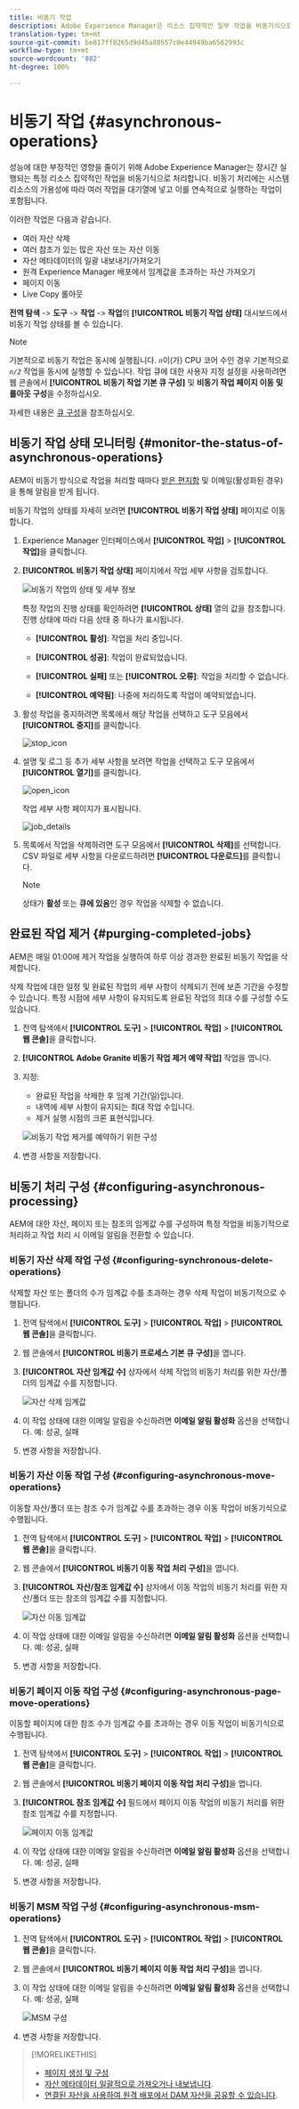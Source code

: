 ```yaml
---
title: 비동기 작업
description: Adobe Experience Manager은 리소스 집약적인 일부 작업을 비동기식으로 완료하여 성능을 최적화합니다.
translation-type: tm+mt
source-git-commit: be817ff8265d9d45a80557c0e44949ba6562993c
workflow-type: tm+mt
source-wordcount: '882'
ht-degree: 100%

---
```



# 비동기 작업 {#asynchronous-operations}

성능에 대한 부정적인 영향을 줄이기 위해 Adobe Experience Manager는 장시간 실행되는 특정 리소스 집약적인 작업을 비동기식으로 처리합니다. 비동기 처리에는 시스템 리소스의 가용성에 따라 여러 작업을 대기열에 넣고 이를 연속적으로 실행하는 작업이 포함됩니다.

이러한 작업은 다음과 같습니다.

* 여러 자산 삭제
* 여러 참조가 있는 많은 자산 또는 자산 이동
* 자산 메타데이터의 일괄 내보내기/가져오기
* 원격 Experience Manager 배포에서 임계값을 초과하는 자산 가져오기
* 페이지 이동
* Live Copy 롤아웃

**전역 탐색** -> **도구** -> **작업** -> **작업**&#x200B;의 **[!UICONTROL 비동기 작업 상태]** 대시보드에서 비동기 작업 상태를 볼 수 있습니다.

>[!NOTE]
>
>기본적으로 비동기 작업은 동시에 실행됩니다. *`n`*&#x200B;이(가) CPU 코어 수인 경우 기본적으로 *`n/2`* 작업을 동시에 실행할 수 있습니다. 작업 큐에 대한 사용자 지정 설정을 사용하려면 웹 콘솔에서 **[!UICONTROL 비동기 작업 기본 큐 구성]** 및 **비동기 작업 페이지 이동 및 롤아웃 구성**&#x200B;을 수정하십시오.
>
>자세한 내용은 [큐 구성](https://sling.apache.org/documentation/bundles/apache-sling-eventing-and-job-handling.html#queue-configurations)을 참조하십시오.

## 비동기 작업 상태 모니터링 {#monitor-the-status-of-asynchronous-operations}

AEM이 비동기 방식으로 작업을 처리할 때마다 [받은 편지함](/help/sites-cloud/authoring/getting-started/inbox.md) 및 이메일(활성화된 경우)을 통해 알림을 받게 됩니다.

비동기 작업의 상태를 자세히 보려면 **[!UICONTROL 비동기 작업 상태]** 페이지로 이동합니다.

1. Experience Manager 인터페이스에서 **[!UICONTROL 작업]** > **[!UICONTROL 작업]**&#x200B;을 클릭합니다.

1. **[!UICONTROL 비동기 작업 상태]** 페이지에서 작업 세부 사항을 검토합니다.

   ![비동기 작업의 상태 및 세부 정보](assets/async-operation-status.png)

   특정 작업의 진행 상태를 확인하려면 **[!UICONTROL 상태]** 열의 값을 참조합니다. 진행 상태에 따라 다음 상태 중 하나가 표시됩니다.

   * **[!UICONTROL 활성]**: 작업을 처리 중입니다.

   * **[!UICONTROL 성공]**: 작업이 완료되었습니다.

   * **[!UICONTROL 실패]** 또는 **[!UICONTROL 오류]**: 작업을 처리할 수 없습니다.

   * **[!UICONTROL 예약됨]**: 나중에 처리하도록 작업이 예약되었습니다.

1. 활성 작업을 중지하려면 목록에서 해당 작업을 선택하고 도구 모음에서 **[!UICONTROL 중지]**&#x200B;를 클릭합니다.

   ![stop_icon](assets/async-stop-icon.png)

1. 설명 및 로그 등 추가 세부 사항을 보려면 작업을 선택하고 도구 모음에서 **[!UICONTROL 열기]**&#x200B;를 클릭합니다.

   ![open_icon](assets/async-open-icon.png)

   작업 세부 사항 페이지가 표시됩니다.

   ![job_details](assets/async-job-details.png)

1. 목록에서 작업을 삭제하려면 도구 모음에서 **[!UICONTROL 삭제]**&#x200B;를 선택합니다. CSV 파일로 세부 사항을 다운로드하려면 **[!UICONTROL 다운로드]**&#x200B;를 클릭합니다.

   >[!NOTE]
   >
   >상태가 **활성** 또는 **큐에 있음**&#x200B;인 경우 작업을 삭제할 수 없습니다.

## 완료된 작업 제거 {#purging-completed-jobs}

AEM은 매일 01:00에 제거 작업을 실행하여 하루 이상 경과한 완료된 비동기 작업을 삭제합니다.

삭제 작업에 대한 일정 및 완료된 작업의 세부 사항이 삭제되기 전에 보존 기간을 수정할 수 있습니다. 특정 시점에 세부 사항이 유지되도록 완료된 작업의 최대 수를 구성할 수도 있습니다.

1. 전역 탐색에서 **[!UICONTROL 도구]** > **[!UICONTROL 작업]** > **[!UICONTROL 웹 콘솔]**&#x200B;을 클릭합니다.
1. **[!UICONTROL Adobe Granite 비동기 작업 제거 예약 작업]** 작업을 엽니다.
1. 지정:
   * 완료된 작업을 삭제한 후 임계 기간(일)입니다.
   * 내역에 세부 사항이 유지되는 최대 작업 수입니다.
   * 제거 실행 시점의 크론 표현식입니다.

   ![비동기 작업 제거를 예약하기 위한 구성](assets/async-purge-job.png)

1. 변경 사항을 저장합니다.

## 비동기 처리 구성 {#configuring-asynchronous-processing}

AEM에 대한 자산, 페이지 또는 참조의 임계값 수를 구성하여 특정 작업을 비동기적으로 처리하고 작업 처리 시 이메일 알림을 전환할 수 있습니다.

### 비동기 자산 삭제 작업 구성 {#configuring-synchronous-delete-operations}

삭제할 자산 또는 폴더의 수가 임계값 수를 초과하는 경우 삭제 작업이 비동기적으로 수행됩니다.

1. 전역 탐색에서 **[!UICONTROL 도구]** > **[!UICONTROL 작업]** > **[!UICONTROL 웹 콘솔]**&#x200B;을 클릭합니다.
1. 웹 콘솔에서 **[!UICONTROL 비동기 프로세스 기본 큐 구성]**&#x200B;을 엽니다.
1. **[!UICONTROL 자산 임계값 수]** 상자에서 삭제 작업의 비동기 처리를 위한 자산/폴더의 임계값 수를 지정합니다.

   ![자산 삭제 임계값](assets/async-delete-threshold.png)

1. 이 작업 상태에 대한 이메일 알림을 수신하려면 **이메일 알림 활성화** 옵션을 선택합니다. 예: 성공, 실패
1. 변경 사항을 저장합니다.

### 비동기 자산 이동 작업 구성 {#configuring-asynchronous-move-operations}

이동할 자산/폴더 또는 참조 수가 임계값 수를 초과하는 경우 이동 작업이 비동기식으로 수행됩니다.

1. 전역 탐색에서 **[!UICONTROL 도구]** > **[!UICONTROL 작업]** > **[!UICONTROL 웹 콘솔]**&#x200B;을 클릭합니다.
1. 웹 콘솔에서 **[!UICONTROL 비동기 이동 작업 처리 구성]**&#x200B;을 엽니다.
1. **[!UICONTROL 자산/참조 임계값 수]** 상자에서 이동 작업의 비동기 처리를 위한 자산/폴더 또는 참조의 임계값 수를 지정합니다.

   ![자산 이동 임계값](assets/async-move-threshold.png)

1. 이 작업 상태에 대한 이메일 알림을 수신하려면 **이메일 알림 활성화** 옵션을 선택합니다. 예: 성공, 실패
1. 변경 사항을 저장합니다.

### 비동기 페이지 이동 작업 구성 {#configuring-asynchronous-page-move-operations}

이동할 페이지에 대한 참조 수가 임계값 수를 초과하는 경우 이동 작업이 비동기식으로 수행됩니다.

1. 전역 탐색에서 **[!UICONTROL 도구]** > **[!UICONTROL 작업]** > **[!UICONTROL 웹 콘솔]**&#x200B;을 클릭합니다.
1. 웹 콘솔에서 **[!UICONTROL 비동기 페이지 이동 작업 처리 구성]**&#x200B;을 엽니다.
1. **[!UICONTROL 참조 임계값 수]** 필드에서 페이지 이동 작업의 비동기 처리를 위한 참조 임계값 수를 지정합니다.

   ![페이지 이동 임계값](assets/async-page-move.png)

1. 이 작업 상태에 대한 이메일 알림을 수신하려면 **이메일 알림 활성화** 옵션을 선택합니다. 예: 성공, 실패
1. 변경 사항을 저장합니다.

### 비동기 MSM 작업 구성 {#configuring-asynchronous-msm-operations}

1. 전역 탐색에서 **[!UICONTROL 도구]** > **[!UICONTROL 작업]** > **[!UICONTROL 웹 콘솔]**&#x200B;을 클릭합니다.
1. 웹 콘솔에서 **[!UICONTROL 비동기 페이지 이동 작업 처리 구성]**&#x200B;을 엽니다.
1. 이 작업 상태에 대한 이메일 알림을 수신하려면 **이메일 알림 활성화** 옵션을 선택합니다. 예: 성공, 실패

   ![MSM 구성](assets/async-msm.png)

1. 변경 사항을 저장합니다.

>[!MORELIKETHIS]
>
>* [페이지 생성 및 구성](/help/sites-cloud/authoring/fundamentals/organizing-pages.md)
>* [자산 메타데이터 일괄적으로 가져오거나 내보냅니다](/help/assets/metadata-import-export.md).
>* [연결된 자산을 사용하여 원격 배포에서 DAM 자산을 공유할 수 있습니다](/help/assets/use-assets-across-connected-assets-instances.md).

